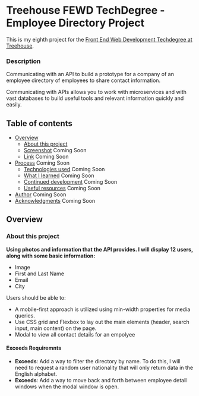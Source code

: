 # Treehouse FEWD TechDegree  - Employee Directory Project

This is my eighth project for the [Front End Web Development Techdegree at Treehouse](https://teamtreehouse.com/techdegree/front-end-web-development).

### Description
Communicating with an API to build a prototype for a company of an employee directory of employees to share contact information.

Communicating with APIs allows you to work with microservices and with vast databases to build useful tools and relevant information quickly and easily.

## Table of contents
- [Overview](#overview)
  - [About this project](#about-this-project)
  - [Screenshot](#screenshot) Coming Soon
  - [Link](#links) Coming Soon
- [Process](#my-process) Coming Soon
  - [Technologies used](#technologies-used) Coming Soon
  - [What I learned](#what-i-learned) Coming Soon
  - [Continued development](#continued-development) Coming Soon
  - [Useful resources](#useful-resources) Coming Soon
- [Author](#author) Coming Soon
- [Acknowledgments](#acknowledgments) Coming Soon

## Overview
  
### About this project

**Using photos and information that the API provides. I will display 12 users, along with some basic information:**
- Image
- First and Last Name
- Email
- City

Users should be able to:

- A mobile-first approach is utilized using min-width properties for media queries.
- Use CSS grid and Flexbox to lay out the main elements (header, search input, main content) on the page.
- Modal to view all contact details for an empolyee

#### Exceeds Requiremnts
- **Exceeds**: Add a way to filter the directory by name. To do this, 	I will need to request a random user nationality that will only return data in the English alphabet. 
- **Exceeds**: Add a way to move back and forth between employee detail windows when the modal window is open.


